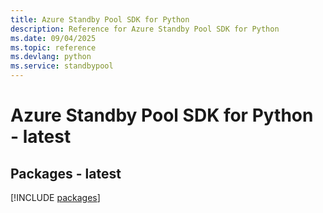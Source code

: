 ```yaml
---
title: Azure Standby Pool SDK for Python
description: Reference for Azure Standby Pool SDK for Python
ms.date: 09/04/2025
ms.topic: reference
ms.devlang: python
ms.service: standbypool
---
```

# Azure Standby Pool SDK for Python - latest
## Packages - latest
[!INCLUDE [packages](standby-pool-index.md)]